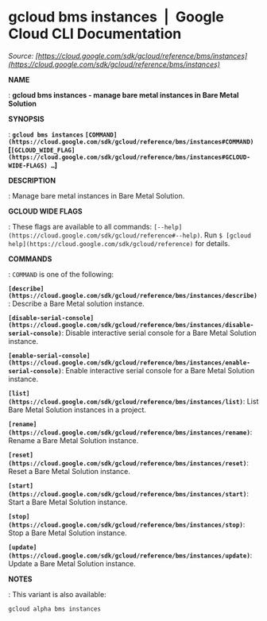 # gcloud bms instances  |  Google Cloud CLI Documentation

*Source: [https://cloud.google.com/sdk/gcloud/reference/bms/instances](https://cloud.google.com/sdk/gcloud/reference/bms/instances)*

**NAME**

: **gcloud bms instances - manage bare metal instances in Bare Metal Solution**

**SYNOPSIS**

: **`gcloud bms instances` `[COMMAND](https://cloud.google.com/sdk/gcloud/reference/bms/instances#COMMAND)` [`[GCLOUD_WIDE_FLAG](https://cloud.google.com/sdk/gcloud/reference/bms/instances#GCLOUD-WIDE-FLAGS) …`]**

**DESCRIPTION**

: Manage bare metal instances in Bare Metal Solution.

**GCLOUD WIDE FLAGS**

: These flags are available to all commands: `[--help](https://cloud.google.com/sdk/gcloud/reference#--help)`.
Run `$ [gcloud help](https://cloud.google.com/sdk/gcloud/reference)` for details.

**COMMANDS**

: ``COMMAND`` is one of the following:

**`[describe](https://cloud.google.com/sdk/gcloud/reference/bms/instances/describe)`**:
Describe a Bare Metal solution instance.

**`[disable-serial-console](https://cloud.google.com/sdk/gcloud/reference/bms/instances/disable-serial-console)`**:
Disable interactive serial console for a Bare Metal Solution instance.

**`[enable-serial-console](https://cloud.google.com/sdk/gcloud/reference/bms/instances/enable-serial-console)`**:
Enable interactive serial console for a Bare Metal Solution instance.

**`[list](https://cloud.google.com/sdk/gcloud/reference/bms/instances/list)`**:
List Bare Metal Solution instances in a project.

**`[rename](https://cloud.google.com/sdk/gcloud/reference/bms/instances/rename)`**:
Rename a Bare Metal Solution instance.

**`[reset](https://cloud.google.com/sdk/gcloud/reference/bms/instances/reset)`**:
Reset a Bare Metal Solution instance.

**`[start](https://cloud.google.com/sdk/gcloud/reference/bms/instances/start)`**:
Start a Bare Metal Solution instance.

**`[stop](https://cloud.google.com/sdk/gcloud/reference/bms/instances/stop)`**:
Stop a Bare Metal Solution instance.

**`[update](https://cloud.google.com/sdk/gcloud/reference/bms/instances/update)`**:
Update a Bare Metal Solution instance.

**NOTES**

: This variant is also available:

```
gcloud alpha bms instances
```